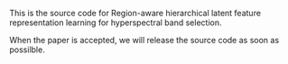 This is the source code for Region-aware hierarchical latent feature representation learning for hyperspectral band selection.

When the paper is accepted, we will release the source code as soon as possilble.
